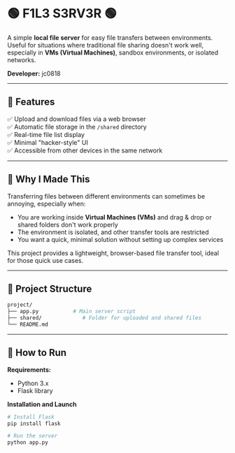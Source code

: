 # 🟢 F1L3 S3RV3R 🟢

A simple **local file server** for easy file transfers between environments.  
Useful for situations where traditional file sharing doesn't work well, especially in **VMs (Virtual Machines)**, sandbox environments, or isolated networks.

**Developer:** jc0818

---

## 📁 Features

✅ Upload and download files via a web browser  
✅ Automatic file storage in the `/shared` directory  
✅ Real-time file list display  
✅ Minimal "hacker-style" UI  
✅ Accessible from other devices in the same network  

---

## 🎯 Why I Made This

Transferring files between different environments can sometimes be annoying, especially when:

- You are working inside **Virtual Machines (VMs)** and drag & drop or shared folders don't work properly  
- The environment is isolated, and other transfer tools are restricted  
- You want a quick, minimal solution without setting up complex services  

This project provides a lightweight, browser-based file transfer tool, ideal for those quick use cases.

---
## 📂 Project Structure

```bash
project/
├── app.py           # Main server script
├── shared/             # Folder for uploaded and shared files
└── README.md
```

---

## 🚀 How to Run

**Requirements:**  
- Python 3.x  
- Flask library  

**Installation and Launch**

```bash
# Install Flask
pip install flask

# Run the server
python app.py
